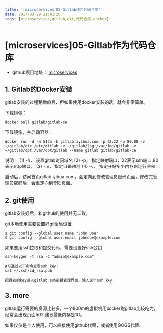 ```yaml
---
title: '[microservices]05-Gitlab作为代码仓库'
date: 2017-03-29 21:01:26
tags: [microservices,gitlab,git,代码仓库,docker]
---
```


# [microservices]05-Gitlab作为代码仓库

- github项目地址： [microservices](https://github.com/YihuaWanglv/microservices)

## 1. Gitlab的Docker安装

gitlab安装的过程稍微麻烦，但如果使用docker安装的话，就会非常简单。

下载镜像：
```
docker pull gitlab/gitlab-ce
```

下载镜像，并启动容器：
```
docker run -d -m 512m -h gitlab.iyihua.com -p 22:22 -p 80:80 -v ~/gitlab/etc:/etc/gitlab -v ~/gitlab/log:/var/log/gitlab -v ~/gitlab/opt:/var/opt/gitlab --name gitlab gitlab/gitlab-ce
```

说明：
(1) -h， 设置gitlab访问域名
(2) -p， 指定映射端口，22表示ssh端口,80表示http端口，
(3) -m， 指定目录映射
(4) -v， 指定分配多少内存来运行容器

启动后，访问首页gitlab.iyihua.com，会定向到修改管理员密码页面，修改完管理员密码后，会重定向到登陆页面。



## 2. git使用

gitlab安装好后，和github的使用并无二致。

git本地使用需要设置好git全局设置
```
$ git config --global user.name "John Doe"
$ git config --global user.email johndoe@example.com
```

如果要用ssh拉取和提交代码，需要设置好ssh公钥
```
ssh-keygen -t rsa -C "admin@example.com"

#可通过以下命令查看ssh key：
cat ~/.ssh/id_rsa.pub

把得到的key进入gitlab ssh密钥管理界面，输入这个ssh key.
```


## 3. more

gitlab运行需要的资源比较多，一个800m的虚拟机用docker跑gitlab比较吃力，经常会出现页面502.建议最低内存是1G。

如果仅仅是个人使用，可以直接使用github代替，或者使用GOGS代替.




